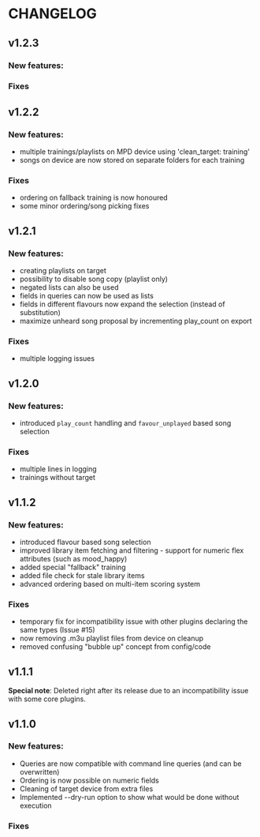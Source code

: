 # CHANGELOG

## v1.2.3

### New features:

### Fixes



## v1.2.2

### New features:
- multiple trainings/playlists on MPD device using 'clean_target: training'
- songs on device are now stored on separate folders for each training

### Fixes
- ordering on fallback training is now honoured
- some minor ordering/song picking fixes



## v1.2.1

### New features:
- creating playlists on target
- possibility to disable song copy (playlist only)
- negated lists can also be used
- fields in queries can now be used as lists
- fields in different flavours now expand the selection (instead of substitution)
- maximize unheard song proposal by incrementing play_count on export

### Fixes
- multiple logging issues



## v1.2.0

### New features:
- introduced `play_count` handling and `favour_unplayed` based song selection

### Fixes
- multiple lines in logging
- trainings without target



## v1.1.2

### New features:
- introduced flavour based song selection
- improved library item fetching and filtering - support for numeric flex attributes (such as mood_happy) 
- added special "fallback" training
- added file check for stale library items 
- advanced ordering based on multi-item scoring system

### Fixes
- temporary fix for incompatibility issue with other plugins declaring the same types (Issue #15)
- now removing .m3u playlist files from device on cleanup
- removed confusing "bubble up" concept from config/code



## v1.1.1

**Special note**: Deleted right after its release due to an incompatibility issue with some core plugins.



## v1.1.0

### New features:
- Queries are now compatible with command line queries (and can be overwritten)
- Ordering is now possible on numeric fields
- Cleaning of target device from extra files
- Implemented --dry-run option to show what would be done without execution

### Fixes
